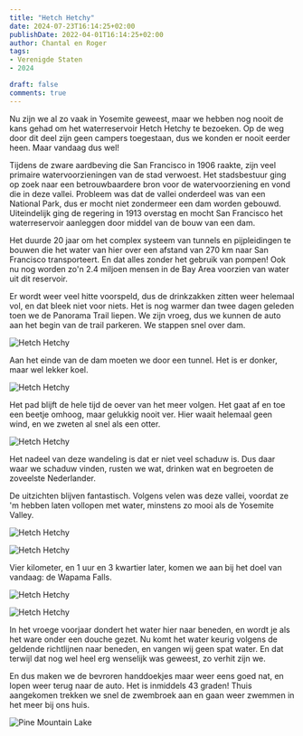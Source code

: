 ```yaml
---
title: "Hetch Hetchy"
date: 2024-07-23T16:14:25+02:00
publishDate: 2022-04-01T16:14:25+02:00
author: Chantal en Roger
tags:
- Verenigde Staten
- 2024

draft: false
comments: true
---
```


Nu zijn we al zo vaak in Yosemite geweest, maar we hebben nog nooit de kans gehad om het waterreservoir Hetch Hetchy te bezoeken. Op de weg door dit deel zijn geen campers toegestaan, dus we konden er nooit eerder heen. Maar vandaag dus wel!

Tijdens de zware aardbeving die San Francisco in 1906 raakte, zijn veel primaire watervoorzieningen van de stad verwoest. Het stadsbestuur ging op zoek naar een betrouwbaardere bron voor de watervoorziening en vond die in deze vallei. Probleem was dat de vallei onderdeel was van een National Park, dus er mocht niet zondermeer een dam worden gebouwd. Uiteindelijk ging de regering in 1913 overstag en mocht San Francisco het waterreservoir aanleggen door middel van de bouw van een dam.

Het duurde 20 jaar om het complex systeem van tunnels en pijpleidingen te bouwen die het water van hier over een afstand van 270 km naar San Francisco transporteert. En dat alles zonder het gebruik van pompen! Ook nu nog worden zo'n 2.4 miljoen mensen in de Bay Area voorzien van water uit dit reservoir.

Er wordt weer veel hitte voorspeld, dus de drinkzakken zitten weer helemaal vol, en dat bleek niet voor niets. Het is nog warmer dan twee dagen geleden toen we de Panorama Trail liepen. We zijn vroeg, dus we kunnen de auto aan het begin van de trail parkeren. We stappen snel over dam.

![Hetch Hetchy](./images/IMG_9612.jpg)

Aan het einde van de dam moeten we door een tunnel. Het is er donker, maar wel lekker koel.

![Hetch Hetchy](./images/IMG_9617.jpg)

Het pad blijft de hele tijd de oever van het meer volgen. Het gaat af en toe een beetje omhoog, maar gelukkig nooit ver. Hier waait helemaal geen wind, en we zweten al snel als een otter.

![Hetch Hetchy](./images/IMG_9618.jpg)

Het nadeel van deze wandeling is dat er niet veel schaduw is. Dus daar waar we schaduw vinden, rusten we wat, drinken wat en begroeten de zoveelste Nederlander.

De uitzichten blijven fantastisch. Volgens velen was deze vallei, voordat ze 'm hebben laten vollopen met water, minstens zo mooi als de Yosemite Valley.

![Hetch Hetchy](./images/IMG_9635.jpg)

![Hetch Hetchy](./images/IMG_5100.jpg)

Vier kilometer, en 1 uur en 3 kwartier later, komen we aan bij het doel van vandaag: de Wapama Falls.

![Hetch Hetchy](./images/IMG_5102.jpg)

![Hetch Hetchy](./images/IMG_5103.jpg)

In het vroege voorjaar dondert het water hier naar beneden, en wordt je als het ware onder een douche gezet. Nu komt het water keurig volgens de geldende richtlijnen naar beneden, en vangen wij geen spat water. En dat terwijl dat nog wel heel erg wenselijk was geweest, zo verhit zijn we.

En dus maken we de bevroren handdoekjes maar weer eens goed nat, en lopen weer terug naar de auto. Het is inmiddels 43 graden! Thuis aangekomen trekken we snel de zwembroek aan en gaan weer zwemmen in het meer bij ons huis.

![Pine Mountain Lake](./images/IMG_5117.jpg)
